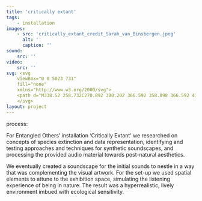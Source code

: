 ```yaml
---
title: 'critically extant'
tags:
    - installation
images:
    - src: 'critically_extant_credit_Sarah_van_Binsbergen.jpeg'
      alt: ''
      caption: ''
sound:
    src: ''
video:
    src: ''
svg: <svg
    viewBox="0 0 5023 731"
    fill="none"
    xmlns="http://www.w3.org/2000/svg">
    <path d="M338.52 258.732C270.892 300.202 366.592 358.898 366.592 412.49C366.592 466.082 304.706 505 220.49 505C59.714 505 0.38 387.608 0.38 265.75C0.38 143.892 77.578 26.5 216.024 26.5C311.724 26.5 360.212 73.074 360.212 117.734C360.212 202.588 186.038 161.118 228.784 249.8L223.68 251.714C163.708 156.652 258.132 148.358 258.132 85.834C258.132 53.934 235.802 32.88 206.454 32.88C146.482 32.88 102.46 139.426 102.46 265.75C102.46 392.712 138.188 498.62 222.404 498.62C272.806 498.62 293.222 475.014 293.222 448.218C293.222 406.11 251.114 393.35 251.114 344.862C251.114 297.65 336.606 255.542 336.606 255.542L338.52 258.732ZM607.447 175.154C700.595 175.154 729.943 202.588 729.943 243.42C729.943 315.514 569.167 345.5 643.813 402.282L641.899 407.386C641.899 407.386 569.167 386.97 569.167 341.034C569.167 284.252 659.763 262.56 659.763 208.33C659.763 186.638 645.727 180.896 613.827 180.896C542.371 180.896 523.231 210.882 523.231 255.542V453.322C523.231 489.05 538.543 498.62 576.823 498.62V505H375.853V498.62C414.133 498.62 430.083 489.05 430.083 453.322V226.832C430.083 191.104 414.133 180.896 375.853 180.896V175.154H607.447ZM843.632 120.286C810.456 120.286 783.66 93.49 783.66 60.952C783.66 27.776 810.456 0.979986 843.632 0.979986C876.17 0.979986 902.966 27.776 902.966 60.952C902.966 93.49 876.17 120.286 843.632 120.286ZM890.206 453.322C890.206 489.05 905.518 498.62 943.798 498.62V505H742.828V498.62C781.108 498.62 797.058 489.05 797.058 453.322V226.832C797.058 191.104 781.108 180.896 742.828 180.896V175.154H890.206V453.322ZM1129.56 498.62C1163.37 498.62 1176.13 472.462 1176.13 472.462L1181.23 476.29C1181.23 476.29 1165.28 511.38 1098.29 511.38C1027.48 511.38 991.109 483.946 991.109 413.128V226.832C991.109 191.104 962.399 180.896 924.757 180.896V175.154C974.521 175.154 1021.73 146.444 1021.73 48.192H1105.95C1105.95 97.318 1061.93 156.014 980.263 175.154H1179.32V180.896H1084.26V421.422C1084.26 478.204 1099.57 498.62 1129.56 498.62ZM1275.4 120.286C1242.23 120.286 1215.43 93.49 1215.43 60.952C1215.43 27.776 1242.23 0.979986 1275.4 0.979986C1307.94 0.979986 1334.74 27.776 1334.74 60.952C1334.74 93.49 1307.94 120.286 1275.4 120.286ZM1321.98 453.322C1321.98 489.05 1337.29 498.62 1375.57 498.62V505H1174.6V498.62C1212.88 498.62 1228.83 489.05 1228.83 453.322V226.832C1228.83 191.104 1212.88 180.896 1174.6 180.896V175.154H1321.98V453.322ZM1719.59 262.56C1719.59 326.36 1539.67 345.5 1614.32 402.282L1612.41 407.386C1612.41 407.386 1553.07 386.97 1553.07 341.034C1553.07 284.252 1649.41 281.7 1649.41 227.47C1649.41 201.312 1623.25 174.516 1584.97 174.516C1526.91 174.516 1474.6 229.384 1474.6 339.758C1474.6 437.372 1512.88 493.516 1581.14 493.516C1672.38 493.516 1701.73 388.884 1701.73 388.884L1708.74 392.074C1708.74 392.074 1681.31 511.38 1559.45 511.38C1450.35 511.38 1381.45 443.752 1381.45 339.758C1381.45 239.592 1462.48 168.774 1579.23 168.774C1672.38 168.774 1719.59 221.728 1719.59 262.56ZM2063.51 453.322C2063.51 489.05 2079.46 498.62 2117.74 498.62V505H1916.77V498.62C1954.41 498.62 1970.36 489.05 1970.36 453.322V390.798C1955.05 422.698 1902.74 511.38 1804.48 511.38C1764.29 511.38 1725.37 490.326 1725.37 452.684C1725.37 372.934 1877.22 368.468 1877.22 335.93C1877.22 310.41 1775.77 305.944 1775.77 249.8C1775.77 207.054 1849.14 172.602 1907.84 172.602C2050.75 172.602 2063.51 266.388 2063.51 308.496V453.322ZM1847.23 488.412C1872.11 488.412 1894.44 475.014 1913.58 457.15C1949.95 422.698 1970.36 374.848 1970.36 324.446V265.75C1970.36 224.28 1958.24 180.896 1911.67 180.896C1877.22 180.896 1852.97 203.226 1852.97 228.108C1852.97 275.958 1937.83 263.836 1937.83 305.306C1937.83 340.396 1818.52 379.314 1818.52 457.15C1818.52 476.29 1826.81 488.412 1847.23 488.412ZM2111.66 26.5H2312.63V32.88C2274.35 32.88 2258.4 42.45 2258.4 78.178V453.322C2258.4 489.05 2274.35 498.62 2312.63 498.62V505H2111.66V498.62C2149.94 498.62 2165.25 489.05 2165.25 453.322V78.178C2165.25 42.45 2149.94 32.88 2111.66 32.88V26.5ZM2306.05 26.5H2507.02V32.88C2468.74 32.88 2452.79 42.45 2452.79 78.178V453.322C2452.79 489.05 2468.74 498.62 2507.02 498.62V505H2306.05V498.62C2344.33 498.62 2359.64 489.05 2359.64 453.322V78.178C2359.64 42.45 2344.33 32.88 2306.05 32.88V26.5ZM2835.39 233.85C2837.94 242.782 2838.58 254.904 2836.67 269.578C2831.56 409.938 2750.54 730.852 2572.54 730.852C2473.65 730.852 2478.75 593.044 2576.36 541.366C2595.5 531.796 2617.2 521.588 2642.72 511.38C2642.08 511.38 2641.44 511.38 2640.16 511.38C2458.33 511.38 2633.15 205.778 2501.72 180.896V175.154H2580.19C2731.4 175.154 2603.8 482.67 2679.08 482.67C2811.15 482.67 2843.05 180.896 2678.44 180.896L2676.53 175.154C2774.14 175.154 2819.44 173.878 2835.39 233.85ZM2593.59 614.736C2718 614.736 2794.56 460.34 2820.08 337.844C2795.2 408.662 2744.16 487.136 2673.34 506.914C2666.96 510.104 2659.94 512.656 2652.92 515.208C2626.13 526.054 2556.59 554.764 2556.59 587.302C2556.59 600.7 2568.07 614.736 2593.59 614.736ZM3350.15 258.732C3281.88 300.202 3377.58 358.898 3377.58 412.49C3377.58 466.082 3309.96 511.38 3225.1 511.38C3080.91 511.38 3019.67 456.512 3019.67 406.748C3019.67 316.152 3165.77 299.564 3165.77 260.008C3165.77 211.52 3026.68 206.416 3026.68 130.494C3026.68 64.78 3112.81 20.12 3208.51 20.12C3304.21 20.12 3361 59.676 3361 90.938C3361 150.91 3218.08 121.562 3261.47 184.724L3257 186.638C3197.03 119.01 3258.92 112.63 3258.92 68.608C3258.92 46.278 3235.95 26.5 3207.24 26.5C3163.22 26.5 3128.76 57.762 3128.76 128.58C3128.76 279.148 3259.55 200.036 3259.55 243.42C3259.55 272.13 3123.02 276.596 3123.02 390.798C3123.02 458.426 3171.51 505 3234.67 505C3285.07 505 3297.83 475.014 3297.83 448.218C3297.83 406.11 3255.73 393.35 3255.73 344.862C3255.73 297.65 3347.6 255.542 3347.6 255.542L3350.15 258.732ZM3677.63 453.322C3701.87 489.05 3709.53 498.62 3747.17 498.62V505H3548.75V498.62C3587.03 498.62 3595.96 489.05 3571.72 453.322L3564.7 442.476C3537.27 401.006 3548.75 360.174 3567.25 333.378L3638.71 226.832C3662.95 191.104 3653.38 180.896 3615.74 180.896V175.154H3718.46V180.896C3680.18 180.896 3673.16 191.104 3648.92 226.832L3600.43 298.288C3588.95 315.514 3589.58 322.532 3606.81 348.052L3677.63 453.322ZM3463.26 439.924C3439.65 475.652 3483.68 498.62 3521.96 498.62V505H3374.58V498.62C3412.86 498.62 3426.89 478.842 3451.14 443.114L3514.3 349.966C3525.78 332.74 3525.15 325.722 3507.92 300.84L3458.16 226.832C3433.91 191.104 3426.89 180.896 3388.61 180.896V175.154H3587.03V180.896C3549.39 180.896 3539.82 191.104 3564.06 226.832L3563.43 226.194C3577.46 246.61 3580.65 266.388 3562.15 293.822L3463.26 439.924ZM3920.18 498.62C3954 498.62 3966.76 472.462 3966.76 472.462L3971.86 476.29C3971.86 476.29 3955.91 511.38 3888.92 511.38C3818.1 511.38 3781.74 483.946 3781.74 413.128V226.832C3781.74 191.104 3753.03 180.896 3715.38 180.896V175.154C3765.15 175.154 3812.36 146.444 3812.36 48.192H3896.58C3896.58 97.318 3852.55 156.014 3770.89 175.154H3969.95V180.896H3874.88V421.422C3874.88 478.204 3890.2 498.62 3920.18 498.62ZM4309.6 453.322C4309.6 489.05 4325.55 498.62 4363.83 498.62V505H4162.86V498.62C4200.5 498.62 4216.45 489.05 4216.45 453.322V390.798C4201.14 422.698 4148.82 511.38 4050.57 511.38C4010.37 511.38 3971.46 490.326 3971.46 452.684C3971.46 372.934 4123.3 368.468 4123.3 335.93C4123.3 310.41 4021.86 305.944 4021.86 249.8C4021.86 207.054 4095.23 172.602 4153.92 172.602C4296.84 172.602 4309.6 266.388 4309.6 308.496V453.322ZM4093.31 488.412C4118.2 488.412 4140.53 475.014 4159.67 457.15C4196.03 422.698 4216.45 374.848 4216.45 324.446V265.75C4216.45 224.28 4204.33 180.896 4157.75 180.896C4123.3 180.896 4099.06 203.226 4099.06 228.108C4099.06 275.958 4183.91 263.836 4183.91 305.306C4183.91 340.396 4064.6 379.314 4064.6 457.15C4064.6 476.29 4072.9 488.412 4093.31 488.412ZM4688.38 412.49C4688.38 464.806 4723.47 498.62 4772.6 498.62V505H4699.23C4636.06 505 4596.51 471.186 4596.51 407.386C4596.51 340.396 4654.57 287.442 4654.57 242.144C4654.57 222.366 4645 210.244 4630.96 210.244C4554.4 210.244 4498.89 422.06 4498.89 422.06V453.322C4498.89 489.05 4514.21 498.62 4552.49 498.62V505H4351.52V498.62C4389.8 498.62 4405.75 489.05 4405.75 453.322V226.832C4405.75 191.104 4389.8 180.896 4351.52 180.896V175.154H4552.49V180.896C4514.21 180.896 4498.89 191.104 4498.89 226.832V398.454C4515.48 337.844 4571.63 168.774 4670.52 168.774C4727.94 168.774 4754.09 197.484 4754.09 239.592C4754.09 290.632 4688.38 349.328 4688.38 412.49ZM4971.26 498.62C5005.08 498.62 5017.84 472.462 5017.84 472.462L5022.94 476.29C5022.94 476.29 5006.99 511.38 4940 511.38C4869.18 511.38 4832.82 483.946 4832.82 413.128V226.832C4832.82 191.104 4804.11 180.896 4766.46 180.896V175.154C4816.23 175.154 4863.44 146.444 4863.44 48.192H4947.66C4947.66 97.318 4903.63 156.014 4821.97 175.154H5021.03V180.896H4925.96V421.422C4925.96 478.204 4941.28 498.62 4971.26 498.62Z" />
    </svg>
layout: project
---
```


process:

For Entangled Others’ installation ‘Critically Extant’ we researched on concepts of species extinction and data representation, identifying and testing approaches and techniques for synthetic soundscapes, and processing the provided audio material towards post-natural aesthetics.

We eventually created a soundscape for the initial sounds to nestle in a way that was complementing the visual artwork. For the set-up we used spatial elements to attune to the exhibition space, simulating the listening experience of being in nature. The result was a hyperrealistic, lively environment imbued with ecological sensitivity.
